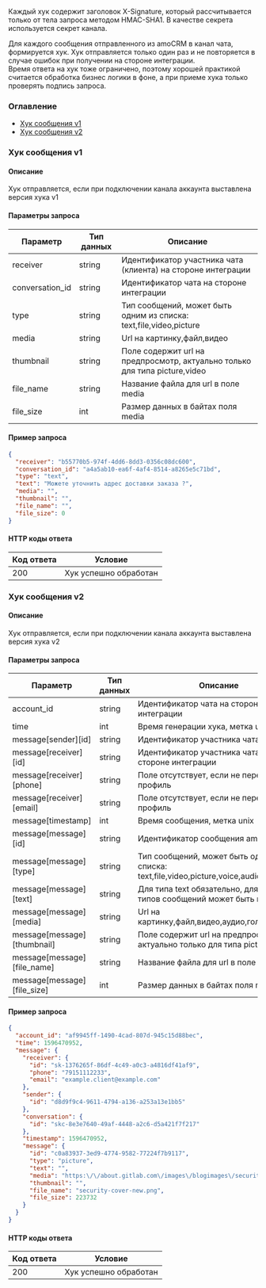 
Каждый хук содержит заголовок X-Signature, который рассчитывается только от тела запроса методом HMAC-SHA1. В качестве секрета используется секрет канала. <br/>

Для каждого сообщения отправленного из amoCRM в канал чата, формируется хук. Хук отправляется только один раз и не повторяется в случае ошибок при получении на стороне интеграции. <br/> Время ответа на хук тоже ограничено, поэтому хорошей практикой считается обработка бизнес логики в фоне, а при приеме хука только проверять подпись запроса.

### Оглавление  
- [Хук сообщения v1](#chat-webhook-v1)
- [Хук сообщения v2](#chat-webhook-v2)

<a name="chat-webhook-v1"></a>

### Хук сообщения v1

#### Описание 

Хук отправляется, если при подключении канала аккаунта выставлена версия хука v1

#### Параметры запроса 




| Параметр | Тип данных | Описание |
|--|--|--|
| receiver | string | Идентификатор учаcтника чата (клиента) на стороне интеграции |
| conversation_id | string | Идентификатор чата на стороне интеграции |
| type | string | Тип сообщений, может быть одним из списка: text,file,video,picture |
| media | string | Url на картинку,файл,видео |
| thumbnail | string | Поле содержит url на предпросмотр, актуально только для типа picture,video |
| file_name | string | Название файла для url в поле media |
| file_size | int | Размер данных в байтах поля media |

#### Пример запроса 



```json
{
  "receiver": "b55770b5-974f-4dd6-8dd3-0356c08dc600",
  "conversation_id": "a4a5ab10-ea6f-4af4-8514-a8265e5c71bd",
  "type": "text",
  "text": "Можете уточнить адрес доставки заказа ?",
  "media": "",
  "thumbnail": "",
  "file_name": "",
  "file_size": 0
}
```

#### HTTP коды ответа 

| Код ответа | Условие |
|------------|---------|
|200|Хук успешно обработан|

<a name="chat-webhook-v2"></a>

### Хук сообщения v2

#### Описание 

Хук отправляется, если при подключении канала аккаунта выставлена версия хука v2

#### Параметры запроса 




| Параметр | Тип данных | Описание |
|--|--|--|
| account_id | string | Идентификатор чата на стороне интеграции |
| time | int | Время генерации хука, метка unix |
| message[sender][id] | string | Идентификатор участника чата amojo |
| message[receiver][id] | string | Идентификатор участника чата на стороне интеграции |
| message[receiver][phone] | string | Поле отсутствует, если не передавался профиль |
| message[receiver][email] | string | Поле отсутствует, если не передавался профиль |
| message[timestamp] | int | Время сообщения, метка unix |
| message[message][id] | string | Идентификатор сообщения amojo |
| message[message][type] | string | Тип сообщений, может быть одним из списка: text,file,video,picture,voice,audio,sticker |
| message[message][text] | string | Для типа text обязательно, для других типов сообщений может быть пустым |
| message[message][media] | string | Url на картинку,файл,видео,аудио,голос,стикер. |
| message[message][thumbnail] | string | Поле содержит url на предпросмотр, актуально только для типа picture,video |
| message[message][file_name] | string | Название файла для url в поле media |
| message[message][file_size] | int | Размер данных в байтах поля media |

#### Пример запроса 



```json
{
  "account_id": "af9945ff-1490-4cad-807d-945c15d88bec",
  "time": 1596470952,
  "message": {
    "receiver": {
      "id": "sk-1376265f-86df-4c49-a0c3-a4816df41af9",
      "phone": "79151112233",
      "email": "example.client@example.com"
    },
    "sender": {
      "id": "d8d9f9c4-9611-4794-a136-a253a13e1bb5"
    },
    "conversation": {
      "id": "skc-8e3e7640-49af-4448-a2c6-d5a421f7f217"
    },
    "timestamp": 1596470952,
    "message": {
      "id": "c0a83937-3ed9-4774-9582-77224f7b9117",
      "type": "picture",
      "text": "",
      "media": "https:\/\/about.gitlab.com\/images\/blogimages\/security-cover-new.png",
      "thumbnail": "",
      "file_name": "security-cover-new.png",
      "file_size": 223732
    }
  }
}
```

#### HTTP коды ответа 

| Код ответа | Условие |
|------------|---------|
|200|Хук успешно обработан|
<!-- Generated at Tue, 02 Mar 2021 12:08:05 +0000. amoCRM Documentation Generator -->